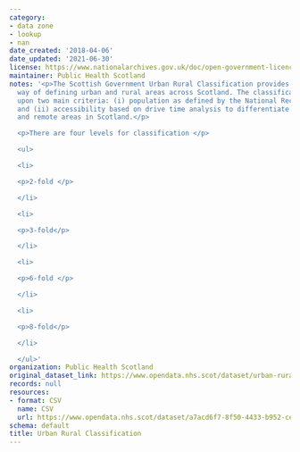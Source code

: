 ```yaml
---
category:
- data zone
- lookup
- nan
date_created: '2018-04-06'
date_updated: '2021-06-30'
license: https://www.nationalarchives.gov.uk/doc/open-government-licence/version/3/
maintainer: Public Health Scotland
notes: '<p>The Scottish Government Urban Rural Classification provides a consistent
  way of defining urban and rural areas across Scotland. The classification is based
  upon two main criteria: (i) population as defined by the National Records of Scotland,
  and (ii) accessibility based on drive time analysis to differentiate between accessible
  and remote areas in Scotland.</p>

  <p>There are four levels for classification </p>

  <ul>

  <li>

  <p>2-fold </p>

  </li>

  <li>

  <p>3-fold</p>

  </li>

  <li>

  <p>6-fold </p>

  </li>

  <li>

  <p>8-fold</p>

  </li>

  </ul>'
organization: Public Health Scotland
original_dataset_link: https://www.opendata.nhs.scot/dataset/urban-rural-classification
records: null
resources:
- format: CSV
  name: CSV
  url: https://www.opendata.nhs.scot/dataset/a7acd6f7-8f50-4433-b952-cee6807d0ff6/resource/c8bd76cd-6613-4dd7-8a28-6c99a16dc678/download/datazone2011_urban_rural_2016.csv
schema: default
title: Urban Rural Classification
---
```

